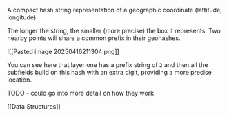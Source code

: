A compact hash string representation of a geographic coordinate (lattitude, longitude)

The longer the string, the smaller (more precise) the box it represents. Two nearby points will share a common prefix in their geohashes.


![[Pasted image 20250416211304.png]]

You can see here that layer one has a prefix string of `2` and then all the subfields build on this hash with an extra digit, providing a more precise location.


TODO - could go into more detail on how they work


[[Data Structures]]